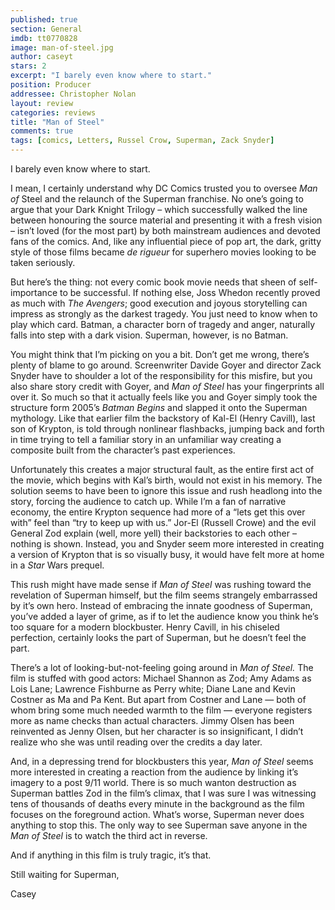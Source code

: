 ```yaml
---
published: true
section: General
imdb: tt0770828
image: man-of-steel.jpg
author: caseyt
stars: 2
excerpt: "I barely even know where to start."
position: Producer
addressee: Christopher Nolan
layout: review
categories: reviews
title: "Man of Steel"
comments: true
tags: [comics, Letters, Russel Crow, Superman, Zack Snyder]
---
```

<p>I barely even know where to start.</p>
<p>I mean, I certainly understand why DC Comics trusted you to oversee <em>Man of </em>Steel and the relaunch of the Superman franchise. No one&rsquo;s going to argue that your Dark Knight Trilogy &ndash; which successfully walked the line between honouring the source material and presenting it with a fresh vision &ndash; isn&rsquo;t loved (for the most part) by both mainstream audiences and devoted fans of the comics. And, like any influential piece of pop art, the dark, gritty style of those films became <em>de rigueur</em> for superhero movies looking to be taken seriously.</p>
<p>But here&rsquo;s the thing: not every comic book movie needs that sheen of self-importance to be successful. If nothing else, Joss Whedon recently proved as much with <em>The Avengers</em>; good execution and joyous storytelling can impress as strongly as the darkest tragedy. You just need to know when to play which card. Batman, a character born of tragedy and anger, naturally falls into step with a dark vision. Superman, however, is no Batman.</p>
<p>You might think that I&rsquo;m picking on you a bit. Don&rsquo;t get me wrong, there&rsquo;s plenty of blame to go around. Screenwriter Davide Goyer and director Zack Snyder have to shoulder a lot of the responsibility for this misfire, but you also share story credit with Goyer, and <em>Man of Steel</em> has your fingerprints all over it. So much so that it actually feels like you and Goyer simply took the structure form 2005&rsquo;s <em>Batman Begins</em> and slapped it onto the Superman mythology. Like that earlier film the backstory of Kal-El (Henry Cavill), last son of Krypton, is told through nonlinear flashbacks, jumping back and forth in time trying to tell a familiar story in an unfamiliar way creating a composite built from the character&rsquo;s past experiences.</p>
<p>Unfortunately this creates a major structural fault, as the entire first act of the movie, which begins with Kal&rsquo;s birth, would not exist in his memory. The solution seems to have been to ignore this issue and rush headlong into the story, forcing the audience to catch up. While I&rsquo;m a fan of narrative economy, the entire Krypton sequence had more of a &ldquo;lets get this over with&rdquo; feel than &ldquo;try to keep up with us.&rdquo; Jor-El (Russell Crowe) and the evil General Zod explain (well, more yell) their backstories to each other &ndash; nothing is shown. Instead, you and Snyder seem more interested in creating a version of Krypton that is so visually busy, it would have felt more at home in a <em>Star </em>Wars prequel.</p>
<p>This rush might have made sense if <em>Man of Steel</em> was rushing toward the revelation of Superman himself, but the film seems strangely embarrassed by it&rsquo;s own hero. Instead of embracing the innate goodness of Superman, you&rsquo;ve added a layer of grime, as if to let the audience know you think he&rsquo;s too square for a modern blockbuster. Henry Cavill, in his chiseled perfection, certainly looks the part of Superman, but he doesn&rsquo;t feel the part.</p>
<p>There&rsquo;s a lot of looking-but-not-feeling going around in <em>Man of Steel.</em> The film is stuffed with good actors: Michael Shannon as Zod; Amy Adams as Lois Lane; Lawrence Fishburne as Perry white; Diane Lane and Kevin Costner as Ma and Pa Kent. But apart from Costner and Lane &mdash;  both of whom bring some much needed warmth to the film &mdash; everyone registers more as name checks than actual characters. Jimmy Olsen has been reinvented as Jenny Olsen, but her character is so insignificant, I didn&rsquo;t realize who she was until reading over the credits a day later.</p>
<p>And, in a depressing trend for blockbusters this year, <em>Man of Steel</em> seems more interested in creating a reaction from the audience by linking it&rsquo;s imagery to a post 9/11 world. There is so much wanton destruction as Superman battles Zod in the film&rsquo;s climax, that I was sure I was witnessing tens of thousands of deaths every minute in the background as the film focuses on the foreground action. What&rsquo;s worse, Superman never does anything to stop this. The only way to see Superman save anyone in the <em>Man of Steel</em> is to watch the third act in reverse.</p>
<p>And if anything in this film is truly tragic, it&rsquo;s that.</p>
<p>Still waiting for Superman,</p>
<p>Casey</p>
